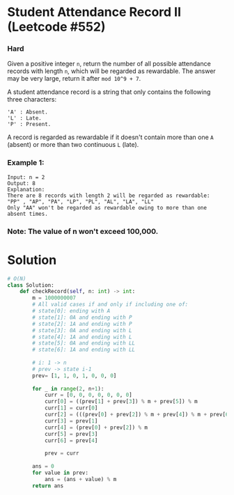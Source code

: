 Student Attendance Record II (Leetcode #552)
===============================
### Hard

Given a positive integer `n`, return the number of all possible attendance records with length `n`, which will be regarded as rewardable.
The answer may be very large, return it after `mod 10^9 + 7`.

A student attendance record is a string that only contains the following three characters:

```
'A' : Absent.
'L' : Late.
'P' : Present.
```
A record is regarded as rewardable if it doesn't contain more than one `A` (absent) or more than two continuous `L` (late).

### Example 1:
```
Input: n = 2
Output: 8 
Explanation:
There are 8 records with length 2 will be regarded as rewardable:
"PP" , "AP", "PA", "LP", "PL", "AL", "LA", "LL"
Only "AA" won't be regarded as rewardable owing to more than one absent times. 
```

### Note: The value of n won't exceed 100,000.

Solution
========
```python
# O(N)
class Solution:
    def checkRecord(self, n: int) -> int:
        m = 1000000007
        # All valid cases if and only if including one of:
        # state[0]: ending with A
        # state[1]: 0A and ending with P
        # state[2]: 1A and ending with P
        # state[3]: 0A and ending with L
        # state[4]: 1A and ending with L
        # state[5]: 0A and ending with LL
        # state[6]: 1A and ending with LL
        
        # i: 1 -> n
        # prev -> state i-1
        prev= [1, 1, 0, 1, 0, 0, 0]
        
        for _ in range(2, n+1):
            curr = [0, 0, 0, 0, 0, 0, 0]
            curr[0] = ((prev[1] + prev[3]) % m + prev[5]) % m
            curr[1] = curr[0]
            curr[2] = (((prev[0] + prev[2]) % m + prev[4]) % m + prev[6]) % m
            curr[3] = prev[1]
            curr[4] = (prev[0] + prev[2]) % m
            curr[5] = prev[3]
            curr[6] = prev[4]
            
            prev = curr
            
        ans = 0
        for value in prev:
            ans = (ans + value) % m
        return ans
```
